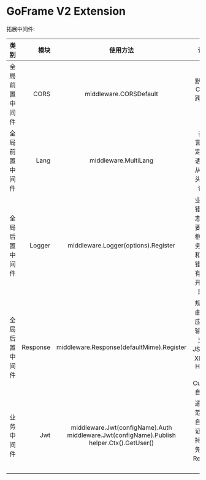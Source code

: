 # GoFrame V2 Extension

拓展中间件: 


  | 类别      |       模块 |                                               使用方法                                                |                   说明                   |
  |:--------|---------:|:-------------------------------------------------------------------------------------------------:|:--------------------------------------:|
  | 全局前置中间件 |     CORS |                                      middleware.CORSDefault                                       |              默认的CORS跨域配置               |
  | 全局前置中间件 |     Lang |                                       middleware.MultiLang                                        |          多语言，指定默认语言，从请求头读取语言           |
  | 全局后置中间件 |   Logger |                                middleware.Logger(options).Register                                |    业务、错误日志（主要解决框架业务错误和系统错误没有区分开的问题）    |
  | 全局后置中间件 | Response |                             middleware.Response(defaultMime).Register                             | 规范路由自适应数据输出，支持JSON、XML、HTML和Custom 自定义 |
  | 业务中间件   |      Jwt | middleware.Jwt(configName).Auth<br/>middleware.Jwt(configName).Publish<br/>helper.Ctx().GetUser() |       通过规范路由自动验证，支持声明免验、Redis吊销        |